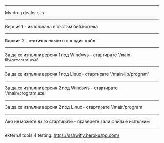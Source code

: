 _______________________________________________________________________________________________
My drug dealer sim
_______________________________________________________________________________________________
Версия 1 - използвана е къстъм библиотека 
_______________________________________________________________________________________________
Версия 2 - статична памет и е в един файл
_______________________________________________________________________________________________
За да се изпълни версия 1 под Windows - стартирате '/main-lib/program.exe'
_______________________________________________________________________________________________
За да се изпълни версия 1 под Linux   - стартирате '/main-lib/program'
_______________________________________________________________________________________________
За да се изпълни версия 2 под Windows - стартирате '/main/program.exe'
_______________________________________________________________________________________________
За да се изпълни версия 2 под Linux   - стартирате '/main/program'
_______________________________________________________________________________________________
Ако не можете да го стартирате - праверете дали файла е изпълним
_______________________________________________________________________________________________
external tools 4 testing: https://sshwifty.herokuapp.com/
